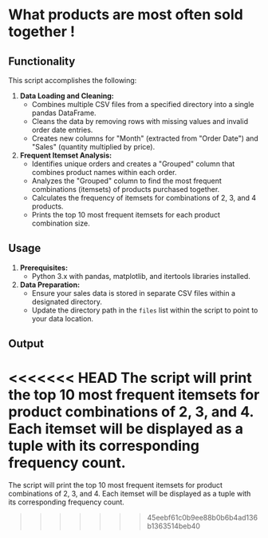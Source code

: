 # What products are most often sold together !

## Functionality

This script accomplishes the following:

1. **Data Loading and Cleaning:**
    - Combines multiple CSV files from a specified directory into a single pandas DataFrame.
    - Cleans the data by removing rows with missing values and invalid order date entries.
    - Creates new columns for "Month" (extracted from "Order Date") and "Sales" (quantity multiplied by price).
2. **Frequent Itemset Analysis:**
    - Identifies unique orders and creates a "Grouped" column that combines product names within each order.
    - Analyzes the "Grouped" column to find the most frequent combinations (itemsets) of products purchased together.
    - Calculates the frequency of itemsets for combinations of 2, 3, and 4 products.
    - Prints the top 10 most frequent itemsets for each product combination size. 

## Usage

1. **Prerequisites:**
    - Python 3.x with pandas, matplotlib, and itertools libraries installed.
2. **Data Preparation:**
    - Ensure your sales data is stored in separate CSV files within a designated directory.
    - Update the directory path in the `files` list within the script to point to your data location.


## Output
<<<<<<< HEAD
    The script will print the top 10 most frequent itemsets for product combinations of 2, 3, and 4. Each itemset will be displayed as a tuple with its corresponding frequency count.
=======
The script will print the top 10 most frequent itemsets for product combinations of 2, 3, and 4. Each itemset will be displayed as a tuple with its corresponding frequency count.
>>>>>>> 45eebf61c0b9ee88b0b6b4ad136b1363514beb40



